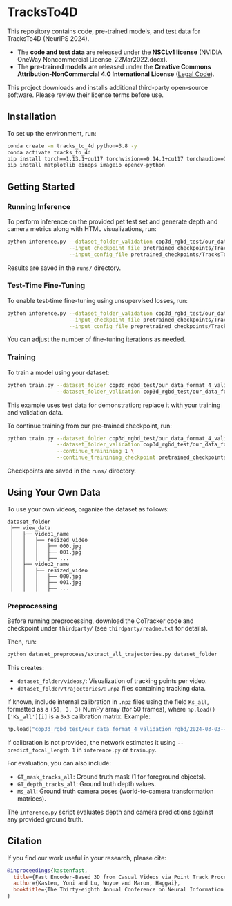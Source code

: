 # TracksTo4D

This repository contains code, pre-trained models, and test data for TracksTo4D (NeurIPS 2024).

- The **code and test data** are released under the **NSCLv1 license** (NVIDIA OneWay Noncommercial License\_22Mar2022.docx).
- The **pre-trained models** are released under the **Creative Commons Attribution-NonCommercial 4.0 International License** ([Legal Code](https://creativecommons.org/licenses/by-nc/4.0/legalcode)).

This project downloads and installs additional third-party open-source software. Please review their license terms before use.

## Installation

To set up the environment, run:

```bash
conda create -n tracks_to_4d python=3.8 -y
conda activate tracks_to_4d
pip install torch==1.13.1+cu117 torchvision==0.14.1+cu117 torchaudio==0.13.1 --extra-index-url https://download.pytorch.org/whl/cu117
pip install matplotlib einops imageio opencv-python
```

## Getting Started

### Running Inference

To perform inference on the provided pet test set and generate depth and camera metrics along with HTML visualizations, run:

```bash
python inference.py --dataset_folder_validation cop3d_rgbd_test/our_data_format_4_validation_rgbd \
                    --input_checkpoint_file pretrained_checkpoints/TracksTo4D_pretrained_cats_dogs.pt \
                    --input_config_file pretrained_checkpoints/TracksTo4D_pretrained_cats_dogs.json
```

Results are saved in the `runs/` directory.

### Test-Time Fine-Tuning

To enable test-time fine-tuning using unsupervised losses, run:

```bash
python inference.py --dataset_folder_validation cop3d_rgbd_test/our_data_format_4_validation_rgbd \
                    --input_checkpoint_file pretrained_checkpoints/TracksTo4D_pretrained_cats_dogs.pt \
                    --input_config_file prepretrained_checkpoints/TracksTo4D_pretrained_cats_dogs.json                    --finetunning_iterations 500
```

You can adjust the number of fine-tuning iterations as needed.

### Training

To train a model using your dataset:

```bash
python train.py --dataset_folder cop3d_rgbd_test/our_data_format_4_validation_rgbd \
                --dataset_folder_validation cop3d_rgbd_test/our_data_format_4_validation_rgbd
```

This example uses test data for demonstration; replace it with your training and validation data.

To continue training from our pre-trained checkpoint, run:

```bash
python train.py --dataset_folder cop3d_rgbd_test/our_data_format_4_validation_rgbd \
                --dataset_folder_validation cop3d_rgbd_test/our_data_format_4_validation_rgbd \
                --continue_trainining 1 \
                --continue_trainining_checkpoint pretrained_checkpoints/TracksTo4D_pretrained_cats_dogs.pt
```

Checkpoints are saved in the `runs/` directory.

## Using Your Own Data

To use your own videos, organize the dataset as follows:

```
dataset_folder
 ├── view_data
 │   ├── video1_name
 │   │   ├── resized_video
 │   │   │   ├── 000.jpg
 │   │   │   ├── 001.jpg
 │   │   │   ├── ...
 │   ├── video2_name
 │   │   ├── resized_video
 │   │   │   ├── 000.jpg
 │   │   │   ├── 001.jpg
 │   │   │   ├── ...
```

### Preprocessing

Before running preprocessing, download the CoTracker code and checkpoint under `thirdparty/` (see `thirdparty/readme.txt` for details).

Then, run:

```bash
python dataset_preprocess/extract_all_trajectories.py dataset_folder
```

This creates:

- `dataset_folder/videos/`: Visualization of tracking points per video.
- `dataset_folder/trajectories/`: `.npz` files containing tracking data.

If known, include internal calibration in `.npz` files using the field `Ks_all`, formatted as a `(50, 3, 3)` NumPy array (for 50 frames), where `np.load()['Ks_all'][i]` is a `3x3` calibration matrix. Example:

```python
np.load("cop3d_rgbd_test/our_data_format_4_validation_rgbd/2024-03-03--16-50-13_260_st_1.npz")['Ks_all']
```

If calibration is not provided, the network estimates it using `--predict_focal_length 1` in `inference.py` or `train.py`.

For evaluation, you can also include:

- `GT_mask_tracks_all`: Ground truth mask (1 for foreground objects).
- `GT_depth_tracks_all`: Ground truth depth values.
- `Ms_all`: Ground truth camera poses (world-to-camera transformation matrices).

The `inference.py` script evaluates depth and camera predictions against any provided ground truth.

## Citation

If you find our work useful in your research, please cite:

```bibtex
@inproceedings{kastenfast,
  title={Fast Encoder-Based 3D from Casual Videos via Point Track Processing},
  author={Kasten, Yoni and Lu, Wuyue and Maron, Haggai},
  booktitle={The Thirty-eighth Annual Conference on Neural Information Processing Systems}
}
```

